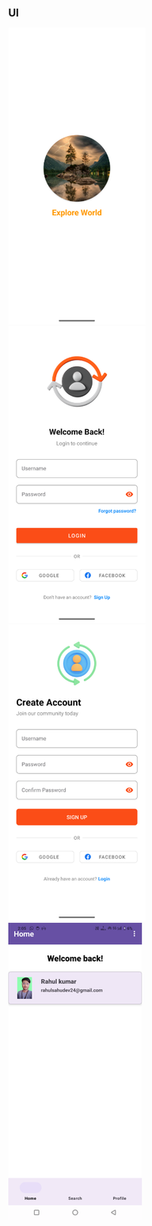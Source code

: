 ## UI
<div>
    <img src = "https://github.com/rahulkumardev24/login_and_signup_with_shared_preferences_kotlin/blob/main/Screenshot_20250519_043528.png" height = 600/>
    <img src = "https://github.com/rahulkumardev24/login_and_signup_with_shared_preferences_kotlin/blob/main/Screenshot_20250519_043447.png" height = 600 />
    <img src = "https://github.com/rahulkumardev24/login_and_signup_with_shared_preferences_kotlin/blob/main/Screenshot_20250519_043437.png" height = 600 />
    <img src = "https://github.com/rahulkumardev24/login_and_signup_with_shared_preferences_kotlin/blob/main/Screenshot_20250520_140528.png" height = 600 />
</div>
